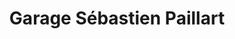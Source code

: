 ---
title: "Garage Sébastien Paillart"
url: /anvin/garage-sebastien-paillart/
shop: Autowerkstatt
---